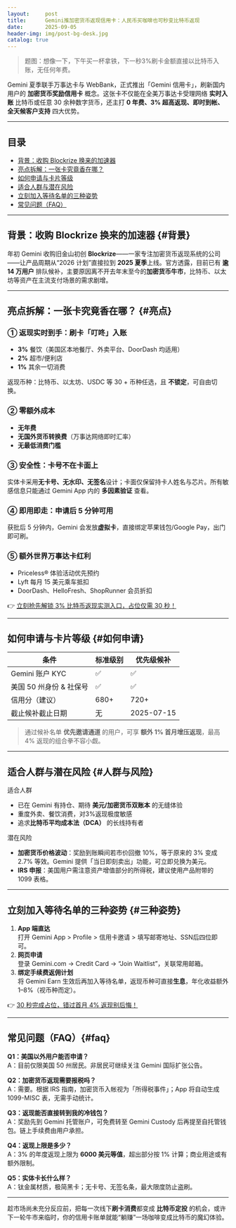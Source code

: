 ```yaml
---
layout:     post
title:      Gemini推加密货币返现信用卡：人民币买咖啡也可秒变比特币返现
date:       2025-09-05
header-img: img/post-bg-desk.jpg
catalog: true
---
```


> 题图：想像一下，下午买一杯拿铁，下一秒3%刷卡金额直接以比特币入账，无任何年费。

Gemini 夏季联手万事达卡与 WebBank，正式推出「Gemini 信用卡」，刷新国内用户的 **加密货币奖励信用卡** 概念。这张卡不仅能在全美万事达卡受理网络 **实时入账** 比特币或任意 30 余种数字货币，还主打 **0 年费、3% 超高返现、即时到帐、全天候客户支持** 四大优势。

---

## 目录
- [背景：收购 Blockrize 换来的加速器](#背景)
- [亮点拆解：一张卡究竟香在哪？](#亮点)
- [如何申请与卡片等级](#如何申请)
- [适合人群与潜在风险](#人群与风险)
- [立刻加入等待名单的三种姿势](#三种姿势)
- [常见问题（FAQ）](#faq)

---

## 背景：收购 Blockrize 换来的加速器 {#背景}

年初 Gemini 收购旧金山初创 **Blockrize**——一家专注加密货币返现系统的公司——让产品周期从“2026 计划”直接拉到 **2025 夏季**上线。官方透露，目前已有 **逾 14 万用户** 排队候补，主要原因离不开去年末至今的**加密货币牛市**，比特币、以太坊等资产在主流支付场景的需求剧增。

---

## 亮点拆解：一张卡究竟香在哪？ {#亮点}

### ① 返现实时到手：刷卡「叮咚」入账
- **3%** 餐饮（美国区本地餐厅、外卖平台、DoorDash 均适用）  
- **2%** 超市/便利店  
- **1%** 其余一切消费  

返现币种：比特币、以太坊、USDC 等 30 + 币种任选，且 **不锁定**，可自由切换。

### ② 零额外成本
- **无年费**  
- **无国外货币转换费**（万事达网络即时汇率）  
- **无最低消费门槛**

### ③ 安全性：卡号不在卡面上
实体卡采用**无卡号、无水印、无签名**设计；卡面仅保留持卡人姓名与芯片。所有敏感信息只能通过 Gemini App 内的 **多因素验证** 查看。

### ④ 即用即走：申请后 5 分钟可用
获批后 5 分钟内，Gemini 会发放**虚拟卡**，直接绑定苹果钱包/Google Pay，出门即可刷。

### ⑤ 额外世界万事达卡红利
- Priceless® 体验活动优先预约  
- Lyft 每月 15 美元乘车抵扣  
- DoorDash、HelloFresh、ShopRunner 会员折扣  

👉 [立刻抢先解锁 3% 比特币返现实测入口，占位仅需 30 秒！](https://okxdog.com/)  

---

## 如何申请与卡片等级 {#如何申请}

| 条件                          | 标准级别 | 优先级候补 |
|-----------------------------|----------|------------|
| Gemini 账户 KYC             | ✅       | ✅          |
| 美国 50 州身份 & 社保号      | ✅       | ✅          |
| 信用分（建议）               | 680+     | 720+        |
| 截止候补截止日期             | 无       | 2025-07-15 |

> 通过候补名单 **优先邀请通道** 的用户，可享 **额外 1% 首月增压返现**，最高 4% 返现的组合拳不容小觑。

---

## 适合人群与潜在风险 {#人群与风险}

适合人群
- 已在 Gemini 有持仓、期待 **美元/加密货币双账本** 的无缝体验  
- 重度外卖、餐饮消费，对3%返现极度敏感  
- 追求**比特币平均成本法（DCA）** 的长线持有者  

潜在风险
- **加密货币价格波动**：奖励到账瞬间若市价回撤 10%，等于原来的 3% 变成 2.7% 等效。Gemini 提供「当日即刻卖出」功能，可立即兑换为美元。  
- **IRS 申报**：美国用户需注意资产增值部分的所得税，建议使用产品附带的 1099 表格。  

---

## 立刻加入等待名单的三种姿势 {#三种姿势}

1. **App 端直达**  
   打开 Gemini App > Profile > 信用卡邀请 > 填写邮寄地址、SSN后四位即可。
2. **网页申请**  
   登录 Gemini.com -> Credit Card -> “Join Waitlist”，关联常用邮箱。
3. **绑定手续费返佣计划**  
   将 Gemini Earn 生效后再加入等待名单，返现币种可直接**生息**，年化收益额外 1–8%（视币种而定）。

👉 [30 秒完成占位，错过首月 4% 返现别后悔！](https://okxdog.com/)  

---

## 常见问题（FAQ）{#faq}

**Q1：美国以外用户能否申请？**  
A：目前仅限美国 50 州居民。非居民可继续关注 Gemini 国际扩张公告。

**Q2：加密货币返现需要报税吗？**  
A：需要。根据 IRS 指南，加密货币入帐视为「所得税事件」；App 将自动生成 1099-MISC 表，无需手动统计。

**Q3：返现能否直接转到我的冷钱包？**  
A：奖励先到 Gemini 托管账户，可免费转至 Gemini Custody 后再提至自托管钱包。链上手续费由用户承担。

**Q4：返现上限是多少？**  
A：3% 的年度返现上限为 **6000 美元等值**，超出部分按 1% 计算；商业用途或有额外限制。

**Q5：实体卡长什么样？**  
A：钛金属材质，极简黑卡；无卡号、无签名条，最大限度防止盗刷。

---

趁市场尚未充分反应前，把每一次线下**刷卡消费**都变成 **比特币定投** 的机会，或许下一轮牛市来临时，你的信用卡账单就能“躺赚”一场咖啡变成比特币的魔幻体验。